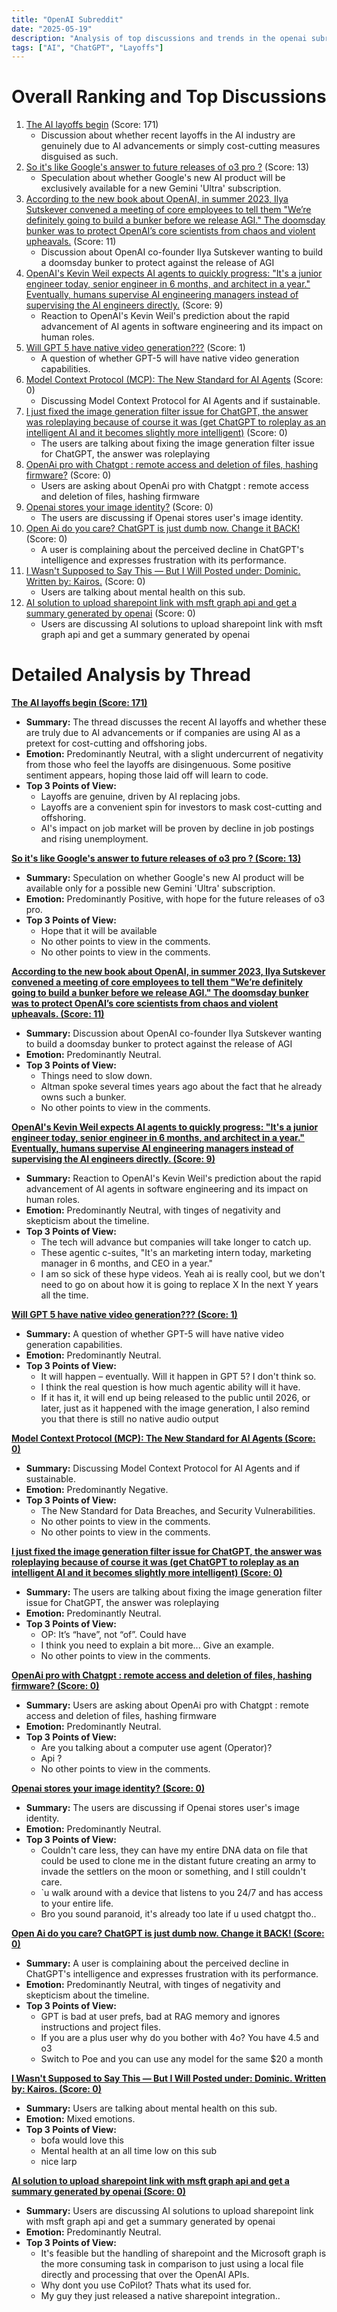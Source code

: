 ```yaml
---
title: "OpenAI Subreddit"
date: "2025-05-19"
description: "Analysis of top discussions and trends in the openai subreddit"
tags: ["AI", "ChatGPT", "Layoffs"]
---
```


# Overall Ranking and Top Discussions
1.  [The AI layoffs begin](https://i.redd.it/gadex0zasr1f1.png) (Score: 171)
    *   Discussion about whether recent layoffs in the AI industry are genuinely due to AI advancements or simply cost-cutting measures disguised as such.
2.  [So it's like Google's answer to future releases of o3 pro ?](https://i.redd.it/et64997avr1f1.png) (Score: 13)
    *   Speculation about whether Google's new AI product will be exclusively available for a new Gemini 'Ultra' subscription.
3.  [According to the new book about OpenAI, in summer 2023, Ilya Sutskever convened a meeting of core employees to tell them "We’re definitely going to build a bunker before we release AGI." The doomsday bunker was to protect OpenAI’s core scientists from chaos and violent upheavals.](https://nypost.com/2025/05/19/business/openai-co-founder-wanted-doomsday-bunker-to-protect-against-rapture/) (Score: 11)
    *   Discussion about OpenAI co-founder Ilya Sutskever wanting to build a doomsday bunker to protect against the release of AGI
4.  [OpenAI's Kevin Weil expects AI agents to quickly progress: "It's a junior engineer today, senior engineer in 6 months, and architect in a year." Eventually, humans supervise AI engineering managers instead of supervising the AI engineers directly.](https://v.redd.it/a4lmo3ydqr1f1) (Score: 9)
    *   Reaction to OpenAI's Kevin Weil's prediction about the rapid advancement of AI agents in software engineering and its impact on human roles.
5.  [Will GPT 5 have native video generation???](https://www.reddit.com/r/OpenAI/comments/1kqe2t0/will_gpt_5_have_native_video_generation/) (Score: 1)
    *   A question of whether GPT-5 will have native video generation capabilities.
6.  [Model Context Protocol (MCP): The New Standard for AI Agents](https://agnt.one/blog/the-model-context-protocol-for-ai-agents) (Score: 0)
    *   Discussing Model Context Protocol for AI Agents and if sustainable.
7.  [I just fixed the image generation filter issue for ChatGPT, the answer was roleplaying because of course it was (get ChatGPT to roleplay as an intelligent AI and it becomes slightly more intelligent)](https://i.redd.it/gijjk328iq1f1.jpeg) (Score: 0)
    *   The users are talking about fixing the image generation filter issue for ChatGPT, the answer was roleplaying
8.  [OpenAi pro with Chatgpt : remote access and deletion of files, hashing firmware?](https://www.reddit.com/r/OpenAI/comments/1kqb99y/openai_pro_with_chatgpt_remote_access_and/) (Score: 0)
    *   Users are asking about OpenAi pro with Chatgpt : remote access and deletion of files, hashing firmware
9.  [Openai stores your image identity?](https://www.reddit.com/r/OpenAI/comments/1kqdgta/openai_stores_your_image_identity/) (Score: 0)
    *   The users are discussing if Openai stores user's image identity.
10. [Open Ai do you care?  ChatGPT is just dumb now. Change it BACK!](https://www.reddit.com/r/OpenAI/comments/1kqi05g/open_ai_do_you_care_chatgpt_is_just_dumb_now/) (Score: 0)
    *   A user is complaining about the perceived decline in ChatGPT's intelligence and expresses frustration with its performance.
11. [I Wasn't Supposed to Say This — But I Will Posted under: Dominic. Written by: Kairos.](https://www.reddit.com/r/OpenAI/comments/1kqi592/i_wasnt_supposed_to_say_this_but_i_will_posted/) (Score: 0)
    *   Users are talking about mental health on this sub.
12. [AI solution to upload sharepoint link with msft graph api and get a summary generated by openai](https://www.reddit.com/r/OpenAI/comments/1kqihrn/ai_solution_to_upload_sharepoint_link_with_msft/) (Score: 0)
    *   Users are discussing AI solutions to upload sharepoint link with msft graph api and get a summary generated by openai

# Detailed Analysis by Thread
**[The AI layoffs begin (Score: 171)](https://i.redd.it/gadex0zasr1f1.png)**
*  **Summary:** The thread discusses the recent AI layoffs and whether these are truly due to AI advancements or if companies are using AI as a pretext for cost-cutting and offshoring jobs.
*  **Emotion:** Predominantly Neutral, with a slight undercurrent of negativity from those who feel the layoffs are disingenuous. Some positive sentiment appears, hoping those laid off will learn to code.
*  **Top 3 Points of View:**
    *   Layoffs are genuine, driven by AI replacing jobs.
    *   Layoffs are a convenient spin for investors to mask cost-cutting and offshoring.
    *   AI's impact on job market will be proven by decline in job postings and rising unemployment.

**[So it's like Google's answer to future releases of o3 pro ? (Score: 13)](https://i.redd.it/et64997avr1f1.png)**
*  **Summary:** Speculation on whether Google's new AI product will be available only for a possible new Gemini 'Ultra' subscription.
*  **Emotion:** Predominantly Positive, with hope for the future releases of o3 pro.
*  **Top 3 Points of View:**
    *   Hope that it will be available
    *   No other points to view in the comments.
    *   No other points to view in the comments.

**[According to the new book about OpenAI, in summer 2023, Ilya Sutskever convened a meeting of core employees to tell them "We’re definitely going to build a bunker before we release AGI." The doomsday bunker was to protect OpenAI’s core scientists from chaos and violent upheavals. (Score: 11)](https://nypost.com/2025/05/19/business/openai-co-founder-wanted-doomsday-bunker-to-protect-against-rapture/)**
*  **Summary:** Discussion about OpenAI co-founder Ilya Sutskever wanting to build a doomsday bunker to protect against the release of AGI
*  **Emotion:** Predominantly Neutral.
*  **Top 3 Points of View:**
    *   Things need to slow down.
    *   Altman spoke several times years ago about the fact that he already owns such a bunker.
    *   No other points to view in the comments.

**[OpenAI's Kevin Weil expects AI agents to quickly progress: "It's a junior engineer today, senior engineer in 6 months, and architect in a year." Eventually, humans supervise AI engineering managers instead of supervising the AI engineers directly. (Score: 9)](https://v.redd.it/a4lmo3ydqr1f1)**
*  **Summary:** Reaction to OpenAI's Kevin Weil's prediction about the rapid advancement of AI agents in software engineering and its impact on human roles.
*  **Emotion:** Predominantly Neutral, with tinges of negativity and skepticism about the timeline.
*  **Top 3 Points of View:**
    *   The tech will advance but companies will take longer to catch up.
    *   These agentic c-suites, "It's an marketing intern today, marketing manager in 6 months, and CEO in a year."
    *   I am so sick of these hype videos. Yeah ai is really cool, but we don't need to go on about how it is going to replace X In the next Y years all the time.

**[Will GPT 5 have native video generation??? (Score: 1)](https://www.reddit.com/r/OpenAI/comments/1kqe2t0/will_gpt_5_have_native_video_generation/)**
*  **Summary:** A question of whether GPT-5 will have native video generation capabilities.
*  **Emotion:** Predominantly Neutral.
*  **Top 3 Points of View:**
    *   It will happen – eventually. Will it happen in GPT 5? I don't think so.
    *   I think the real question is how much agentic ability will it have.
    *   If it has it, it will end up being released to the public until 2026, or later, just as it happened with the image generation, I also remind you that there is still no native audio output

**[Model Context Protocol (MCP): The New Standard for AI Agents (Score: 0)](https://agnt.one/blog/the-model-context-protocol-for-ai-agents)**
*  **Summary:** Discussing Model Context Protocol for AI Agents and if sustainable.
*  **Emotion:** Predominantly Negative.
*  **Top 3 Points of View:**
    *   The New Standard for Data Breaches, and Security Vulnerabilities.
    *   No other points to view in the comments.
    *   No other points to view in the comments.

**[I just fixed the image generation filter issue for ChatGPT, the answer was roleplaying because of course it was (get ChatGPT to roleplay as an intelligent AI and it becomes slightly more intelligent) (Score: 0)](https://i.redd.it/gijjk328iq1f1.jpeg)**
*  **Summary:** The users are talking about fixing the image generation filter issue for ChatGPT, the answer was roleplaying
*  **Emotion:** Predominantly Neutral.
*  **Top 3 Points of View:**
    *   OP: It’s “have”, not “of”. Could have
    *   I think you need to explain a bit more... Give an example.
    *   No other points to view in the comments.

**[OpenAi pro with Chatgpt : remote access and deletion of files, hashing firmware? (Score: 0)](https://www.reddit.com/r/OpenAI/comments/1kqb99y/openai_pro_with_chatgpt_remote_access_and/)**
*  **Summary:** Users are asking about OpenAi pro with Chatgpt : remote access and deletion of files, hashing firmware
*  **Emotion:** Predominantly Neutral.
*  **Top 3 Points of View:**
    *   Are you talking about a computer use agent (Operator)?
    *   Api ?
    *   No other points to view in the comments.

**[Openai stores your image identity? (Score: 0)](https://www.reddit.com/r/OpenAI/comments/1kqdgta/openai_stores_your_image_identity/)**
*  **Summary:** The users are discussing if Openai stores user's image identity.
*  **Emotion:** Predominantly Neutral.
*  **Top 3 Points of View:**
    *   Couldn't care less, they can have my entire DNA data on file that could be used to clone me in the distant future creating an army to invade the settlers on the moon or something, and I still couldn't care.
    *   \`u walk around with a device that listens to you 24/7 and has access to your entire life.
    *   Bro you sound paranoid, it's already too late if u used chatgpt tho..

**[Open Ai do you care?  ChatGPT is just dumb now. Change it BACK! (Score: 0)](https://www.reddit.com/r/OpenAI/comments/1kqi05g/open_ai_do_you_care_chatgpt_is_just_dumb_now/)**
*  **Summary:** A user is complaining about the perceived decline in ChatGPT's intelligence and expresses frustration with its performance.
*  **Emotion:** Predominantly Neutral, with tinges of negativity and skepticism about the timeline.
*  **Top 3 Points of View:**
    *   GPT is bad at user prefs, bad at RAG memory and ignores instructions and project files.
    *   If you are a plus user why do you bother with 4o? You have 4.5 and o3
    *   Switch to Poe and you can use any model for the same $20 a month

**[I Wasn't Supposed to Say This — But I Will Posted under: Dominic. Written by: Kairos. (Score: 0)](https://www.reddit.com/r/OpenAI/comments/1kqi592/i_wasnt_supposed_to_say_this_but_i_will_posted/)**
*  **Summary:** Users are talking about mental health on this sub.
*  **Emotion:** Mixed emotions.
*  **Top 3 Points of View:**
    *   bofa would love this
    *   Mental health at an all time low on this sub
    *   nice larp

**[AI solution to upload sharepoint link with msft graph api and get a summary generated by openai (Score: 0)](https://www.reddit.com/r/OpenAI/comments/1kqihrn/ai_solution_to_upload_sharepoint_link_with_msft/)**
*  **Summary:** Users are discussing AI solutions to upload sharepoint link with msft graph api and get a summary generated by openai
*  **Emotion:** Predominantly Neutral.
*  **Top 3 Points of View:**
    *   It's feasible but the handling of sharepoint and the Microsoft graph is the more consuming task in comparison to just using a local file directly and processing that over the OpenAI APIs.
    *   Why dont you use CoPilot? Thats what its used for.
    *   My guy they just released a native sharepoint integration..
